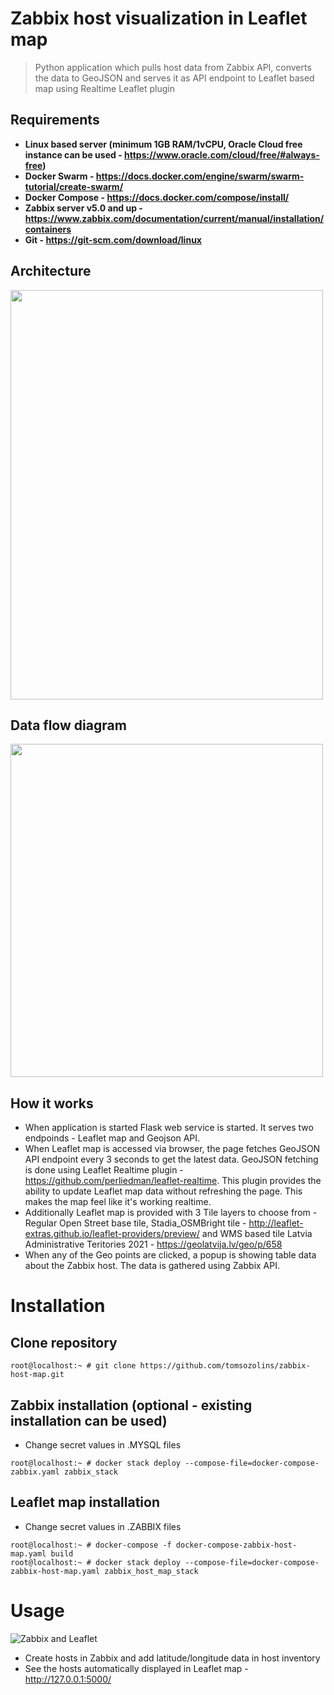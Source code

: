 # Zabbix host visualization in Leaflet map
> Python application which pulls host data from Zabbix API, converts the data to GeoJSON and serves it as API endpoint to Leaflet based map using Realtime Leaflet plugin

## Requirements
- **Linux based server (minimum 1GB RAM/1vCPU, Oracle Cloud free instance can be used - https://www.oracle.com/cloud/free/#always-free)**
- **Docker Swarm - https://docs.docker.com/engine/swarm/swarm-tutorial/create-swarm/**
- **Docker Compose - https://docs.docker.com/compose/install/**
- **Zabbix server v5.0 and up - https://www.zabbix.com/documentation/current/manual/installation/containers**
- **Git - https://git-scm.com/download/linux**

## Architecture
<img src="https://raw.githubusercontent.com/tomsozolins/Zabbix-host-map/master/architecture.png" width="500" height="655">

## Data flow diagram
<img src="https://raw.githubusercontent.com/tomsozolins/Zabbix-host-map/master/data_flow.png" width="500" height="533">

## How it works
- When application is started Flask web service is started. It serves two endpoinds - Leaflet map and Geojson API.
- When Leaflet map is accessed via browser, the page fetches GeoJSON API endpoint every 3 seconds to get the latest data. GeoJSON fetching is done using Leaflet Realtime plugin - https://github.com/perliedman/leaflet-realtime. This plugin provides the ability to update Leaflet map data without refreshing the page. This makes the map feel like it's working realtime.
- Additionally Leaflet map is provided with 3 Tile layers to choose from - Regular Open Street base tile, Stadia_OSMBright tile - http://leaflet-extras.github.io/leaflet-providers/preview/ and WMS based tile Latvia Administrative Teritories 2021 - https://geolatvija.lv/geo/p/658
- When any of the Geo points are clicked, a popup is showing table data about the Zabbix host. The data is gathered using Zabbix API.


# Installation
## Clone repository
```console
root@localhost:~ # git clone https://github.com/tomsozolins/zabbix-host-map.git
```

## Zabbix installation (optional - existing installation can be used)
- Change secret values in .MYSQL files
```console
root@localhost:~ # docker stack deploy --compose-file=docker-compose-zabbix.yaml zabbix_stack
```

## Leaflet map installation
- Change secret values in .ZABBIX files
```console
root@localhost:~ # docker-compose -f docker-compose-zabbix-host-map.yaml build
root@localhost:~ # docker stack deploy --compose-file=docker-compose-zabbix-host-map.yaml zabbix_host_map_stack
```

# Usage
![Zabbix and Leaflet](zabbix_leaflet.gif)
- Create hosts in Zabbix and add latitude/longitude data in host inventory
- See the hosts automatically displayed in Leaflet map - http://127.0.0.1:5000/
